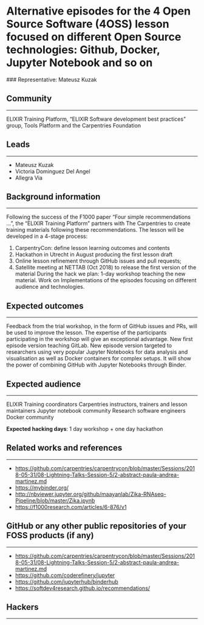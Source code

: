 # Alternative episodes for the 4 Open Source Software (4OSS) lesson focused on different Open Source technologies: Github, Docker, Jupyter Notebook and so on 

### Representative: Mateusz Kuzak

## Community
---

ELIXIR Training Platform, “ELIXIR Software development best practices” group, Tools Platform  and the Carpentries Foundation

## Leads
---
- Mateusz Kuzak ‎‎
- Victoria Dominguez Del Angel 
- Allegra Via ‎‎

## Background information
---
Following the success of the F1000 paper “Four simple recommendations ...”, the “ELIXIR Training Platform” partners with The Carpentries to create training materials following these recommendations.
The lesson will be developed in a 4-stage process:
1. CarpentryCon: define lesson learning outcomes and contents
2. Hackathon in Utrecht in August producing the first lesson draft 
3. Online lesson refinement through GitHub issues and pull requests;
4. Satellite meeting at NETTAB (Oct 2018) to release the first version of the material
During the hack we plan: 1-day workshop teaching the new material. Work on Implementations of the episodes focusing on different audience and technologies.

## Expected outcomes
---

Feedback from the trial workshop, in the form of GitHub issues and PRs, will be used to improve the lesson. The expertise of the participants participating in the workshop will give an exceptional advantage. New first episode version teaching GitLab.
New episode version targeted to researchers using very popular Jupyter Notebooks for data analysis and visualisation as well as Docker containers for complex setups. It will show the power of combining GitHub with Jupyter Notebooks through Binder.

## Expected audience
---

ELIXIR Training coordinators
Carpentries instructors, trainers and lesson maintainers
Jupyter notebook community
Research software engineers
Docker community

**Expected hacking days**: 1 day workshop + one day hackathon

## Related works and references
---

- https://github.com/carpentries/carpentrycon/blob/master/Sessions/2018-05-31/08-Lightning-Talks-Session-5/2-abstract-paula-andrea-martinez.md
- https://mybinder.org/
- http://nbviewer.jupyter.org/github/maayanlab/Zika-RNAseq-Pipeline/blob/master/Zika.ipynb
- https://f1000research.com/articles/6-876/v1

## GitHub or any other public repositories of your FOSS products (if any)
---

- https://github.com/carpentries/carpentrycon/blob/master/Sessions/2018-05-31/08-Lightning-Talks-Session-5/2-abstract-paula-andrea-martinez.md
- https://github.com/coderefinery/jupyter
- https://github.com/jupyterhub/binderhub
- https://softdev4research.github.io/recommendations/


## Hackers
---

